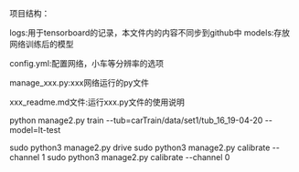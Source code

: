 项目结构：

logs:用于tensorboard的记录，本文件内的内容不同步到github中
models:存放网络训练后的模型

config.yml:配置网络，小车等分辨率的选项

manage_xxx.py:xxx网络运行的py文件

xxx_readme.md文件:运行xxx.py文件的使用说明


python manage2.py train --tub=carTrain/data/set1/tub_16_19-04-20 --model=lt-test

sudo python3 manage2.py drive
sudo python3 manage2.py calibrate --channel 1
sudo python3 manage2.py calibrate --channel 0


